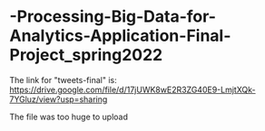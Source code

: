 # -Processing-Big-Data-for-Analytics-Application-Final-Project_spring2022

The link for "tweets-final" is: https://drive.google.com/file/d/17jUWK8wE2R3ZG40E9-LmjtXQk-7YGluz/view?usp=sharing

The file was too huge to upload
